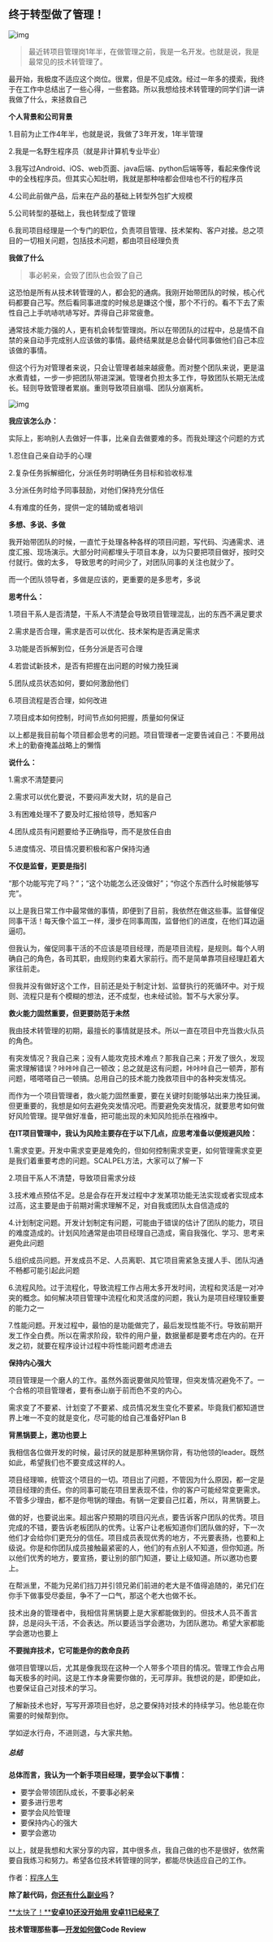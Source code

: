 ## 终于转型做了管理！

![img](https://mmbiz.qpic.cn/mmbiz_png/CvQa8Yf8vq0S7NmN2QUwUia4wcPyic81bRHC0FDdcNEnsUv3QrNBz9NJRpMMuJlLsiasclRSdZrhNls6cfuiaKWlQA/640?wx_fmt=png&tp=webp&wxfrom=5&wx_lazy=1&wx_co=1)

> 最近转项目管理岗1年半，在做管理之前，我是一名开发。也就是说，我是最常见的技术转管理了。

最开始，我极度不适应这个岗位。很累，但是不见成效。经过一年多的摸索，我终于在工作中总结出了一些心得，一些套路。所以我想给技术转管理的同学们讲一讲我做了什么，来拯救自己

**个人背景和公司背景**

1.目前为止工作4年半，也就是说，我做了3年开发，1年半管理

2.我是一名野生程序员（就是非计算机专业毕业）

3.我写过Android、iOS、web页面、java后端、python后端等等，看起来像传说中的全栈程序员。但其实心知肚明，我就是那种啥都会但啥也不行的程序员

4.公司此前做产品，后来在产品的基础上转型外包扩大规模

5.公司转型的基础上，我也转型成了管理

6.我司项目经理是一个专门的职位，负责项目管理、技术架构、客户对接。总之项目的一切相关问题，包括技术问题，都由项目经理负责

**我做了什么**

> 事必躬亲，会毁了团队也会毁了自己

这恐怕是所有从技术转管理的人，都会犯的通病。我刚开始带团队的时候，核心代码都要自己写。然后看同事进度的时候总是嫌这个慢，那个不行的。看不下去了索性自己上手吭哧吭哧写好。弄得自己非常疲惫。

通常技术能力强的人，更有机会转型管理岗。所以在带团队的过程中，总是情不自禁的亲自动手完成别人应该做的事情。最终结果就是总会替代同事做他们自己本应该做的事情。

但这个行为对管理者来说，只会让管理者越来越疲惫。而对整个团队来说，更是温水煮青蛙，一步一步把团队带进深渊。管理者负担太多工作，导致团队长期无法成长。轻则导致管理者累崩。重则导致项目崩塌、团队分崩离析。

![img](https://mmbiz.qpic.cn/mmbiz/CvQa8Yf8vq0S7NmN2QUwUia4wcPyic81bRpiaNkYEZc1iahtcTS9XQASUib3odVhViaZbKHjiayMVfW2T4YPGPEbEWTVA/640?wx_fmt=other&tp=webp&wxfrom=5&wx_lazy=1&wx_co=1)



**我应该怎么办：**

实际上，影响别人去做好一件事，比亲自去做要难的多。而我处理这个问题的方式

1.忍住自己亲自动手的心理

2.复杂任务拆解细化，分派任务时明确任务目标和验收标准

3.分派任务时给予同事鼓励，对他们保持充分信任

4.有难度的任务，提供一定的辅助或者培训

**多想、多说、多做**

我开始带团队的时候，一直忙于处理各种各样的项目问题，写代码、沟通需求、进度汇报、现场演示。大部分时间都埋头于项目本身，以为只要把项目做好，按时交付就行。做的太多， 导致思考的时间少了，对团队同事的关注也就少了。

而一个团队领导者，多做是应该的，更重要的是多思考，多说

**思考什么：**

1.项目干系人是否清楚，干系人不清楚会导致项目管理混乱，出的东西不满足要求

2.需求是否合理，需求是否可以优化、技术架构是否满足需求

3.功能是否拆解到位，任务分派是否可合理

4.若尝试新技术，是否有把握在出问题的时候力挽狂澜

5.团队成员状态如何，要如何激励他们

6.项目流程是否合理，如何改进

7.项目成本如何控制，时间节点如何把握，质量如何保证

以上都是我目前每个项目都会思考的问题。项目管理者一定要告诫自己：不要用战术上的勤奋掩盖战略上的懒惰

**说什么：**

1.需求不清楚要问

2.需求可以优化要说，不要闷声发大财，坑的是自己

3.有困难处理不了要及时汇报给领导，悉知客户

4.团队成员有问题要给予正确指导，而不是放任自由

5.进度情况、项目情况要积极和客户保持沟通

**不仅是监督，更要是指引**

“那个功能写完了吗？”；“这个功能怎么还没做好”；“你这个东西什么时候能够写完”。

以上是我日常工作中最常做的事情，即便到了目前，我依然在做这些事。监督催促同事干活！每天像个监工一样，漫步在同事周围，监督他们的进度，在他们耳边逼逼叨。

但我认为，催促同事干活的不应该是项目经理，而是项目流程，是规则。每个人明确自己的角色，各司其职，由规则约束着大家前行。而不是简单靠项目经理赶着大家往前走。

但我并没有做好这个工作，目前还是处于制定计划、监督执行的死循环中。对于规则、流程只是有个模糊的想法，还不成型，也未经试验。暂不与大家分享。

**救火能力固然重要，但更要防范于未然**

我由技术转管理的初期，最擅长的事情就是技术。所以一直在项目中充当救火队员的角色。

有突发情况？我自己来；没有人能攻克技术难点？那我自己来；开发了很久，发现需求理解错误？咔咔咔自己一顿改；总之就是这有问题，咔咔咔自己一顿弄，那有问题，嗒嗒嗒自己一顿搞。总用自己的技术能力挽救项目中的各种突发情况。

而作为一个项目管理者，救火能力固然重要，要在关键时刻能够站出来力挽狂澜。但更重要的，我想是如何去避免突发情况吧。而要避免突发情况，就要思考如何做好风险管理。提早做好准备，把可能出现的未知风险扼杀在襁褓中。

**在IT项目管理中，我认为风险主要存在于以下几点，应思考准备以便规避风险：**

1.需求变更。开发中需求变更是难免的，但如何控制需求变更，如何管理需求变更是我们着重要考虑的问题。SCALPEL方法，大家可以了解一下

2.项目干系人不清楚，导致项目需求分歧

3.技术难点预估不足。总是会存在开发过程中才发某项功能无法实现或者实现成本过高，这主要是由于前期对需求理解不足，对自我或团队太自信造成的

4.计划制定问题。开发计划制定有问题，可能由于错误的估计了团队的能力，项目的难度造成的。计划风险通常是由项目经理自己造成，需自我强化、学习、思考来避免此问题

5.组织成员问题。开发成员不足、人员离职、其它项目需紧急支援人手、团队沟通不畅都可能引起此问题

6.流程风险。过于流程化，导致流程工作占用太多开发时间，流程和灵活是一对冲突的概念。如何解决项目管理中流程化和灵活度的问题，我认为是项目经理较重要的能力之一

7.性能问题。开发过程中，最怕的是功能做完了，最后发现性能不行。导致前期开发工作全白费。所以在需求阶段，软件的用户量，数据量都是要考虑在内的。在开发之初，就要在程序设计过程中将性能问题考虑进去

**保持内心强大**

项目管理是一个磨人的工作。虽然外面说要做风险管理，但突发情况避免不了。一个合格的项目管理者，要有泰山崩于前而色不变的内心。

需求变了不要紧、计划变了不要紧、成员情况发生变化不要紧。毕竟我们都知道世界上唯一不变的就是变化，尽可能的给自己准备好Plan B

**背黑锅要上，邀功也要上**

我相信各位做开发的时候，最讨厌的就是那种黑锅你背，有功他领的leader。既然如此，希望我们也不要变成这样的人。

项目经理嘛，统管这个项目的一切。项目出了问题，不管因为什么原因，都一定是项目经理的责任。你的同事可能在项目里表现不佳，你的客户可能经常变更需求。不管多少理由，都不是你甩锅的理由。有锅一定要自己扛着，所以，背黑锅要上。

做的好，也要说出来。超出客户预期的项目闪光点，要告诉客户团队的优秀。项目完成的不错，要告诉老板团队的优秀。让客户让老板知道你们团队做的好，下一次他们才会给你们更充分的信任。项目成员表现优秀的地方，不光要表扬，也要和上级说。你是和你团队成员接触最紧密的人，他们的有点别人不知道，但你知道。所以他们优秀的地方，要宣扬，要让别的部门知道，要让上级知道。所以邀功也要上。

在帮派里，不能为兄弟们挡刀并引领兄弟们前进的老大是不值得追随的，弟兄们在你手下做事受尽委屈，争不了一口气，那这个老大也做不长。

技术出身的管理者中，我相信背黑锅要上是大家都能做到的。但技术人员不善言辞，总是闷头干活，不会表达。所以要适当学会邀功，为团队邀功。希望大家都能学会邀功也要上

**不要抛弃技术，它可能是你的救命良药**

做项目管理以后，尤其是像我现在这种一个人带多个项目的情况。管理工作会占用每天极多的时间。这是工作本身需要你做的，无可厚非。我想说的是，即便如此，也要保证自己对技术的学习。

了解新技术也好，写写开源项目也好，总之要保持对技术的持续学习。他总能在你需要的时候帮到你。

学如逆水行舟，不进则退，与大家共勉。

##### 总结

**总体而言，我认为一个新手项目经理，要学会以下事情：**

- 要学会带领团队成长，不要事必躬亲
- 要多进行思考
- 要学会风险管理
- 要保持内心的强大
- 要学会邀功

以上，就是我想和大家分享的内容，其中很多点，我自己做的也不是很好，依然需要自我练习和努力。希望各位技术转管理的同学，都能尽快适应自己的工作。

作者：[程序人生](http://www.elecfans.com/d/796391.html )



**除了敲代码，[你还有什么副业吗](https://mp.weixin.qq.com/s?__biz=MzI3OTU0MzI4MQ==&mid=2247485647&idx=1&sn=e4f8d8e6412b337f565365fe819b37f5&chksm=eb476451dc30ed474976c93beccf2b4b5103b1b68f00e986b38354fdcaa9964b97e805329461&scene=21#wechat_redirect)？**

[**太快了！****安卓10还没开始用 安卓11已经来了**](http://mp.weixin.qq.com/s?__biz=MzI3OTU0MzI4MQ==&mid=2247487626&idx=2&sn=1d0aaacbf89508796ca6a04b0cbbb316&chksm=eb477c14dc30f50286ccb9f1f01dbec1d8c861390e97f7ace394b0437456abde8a748c660d79&scene=21#wechat_redirect)

**技术管理那些事—[开发如何做](https://mp.weixin.qq.com/s?__biz=MzI3OTU0MzI4MQ==&mid=2247487514&idx=1&sn=a04d77deab04ede45c2351bf6fb7216d&chksm=eb477c84dc30f5923a21c943fa7f430be3f2c06cb87700aadfc4d3023ad710a0d47fe0f2e927&scene=21#wechat_redirect)Code Review**

